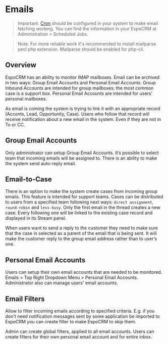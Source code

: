 # Emails

> Important. [Cron](https://github.com/espocrm/documentation/blob/master/administration/server-configuration.md#setup-a-crontab) should be configured in your system to make email fetching working. You can find the information in your EspoCRM at Administration > Scheduled Jobs.

> Note. For more reliable work it's recommended to install mailparse pecl php extension. Mailparse should be enabled for php-cli.

## Overview

EspoCRM has an ability to monitor IMAP mailboxes. Email can be archived in two ways: Group Email Accounts and Personal Email Accounts. Group Inbound Accounts are intended for group mailboxes: the most common case is a support box. Personal Email Accounts are intended for users’ personal mailboxes.

As email is coming the system is trying to link it with an appropriate record (Acconts, Lead, Opportunity, Case). Users who follow that record will receive notification about a new email in the system. Even if they are not in To or CC.

## Group Email Accounts

Only administrator can setup Group Email Accounts. It’s possible to select team that incoming emails will be assigned to. There is an ability to make the system send auto-reply email.

## Email-to-Case

There is an option to make the system create cases from incoming group emails. 
This feature is intended for support teams. 
Cases can be distributed to users from a specified team following next ways: 
`direct assignment`, `round-robin` and `less-busy`. 
Only the first email in the thread creates a new case. 
Every following one will be linked to the existing case record and displayed in its Stream panel.

When users want to send a reply to the customer they need to make sure that the case in selected as a parent of the email that is being sent. It will make the customer reply to the group email address rather than to user’s one.

## Personal Email Accounts

Users can setup their own email accounts that are needed to be monitored. Emails > Top Right Dropdown Menu > Personal Email Accounts. Administrator also can manage users' email accounts.

## Email Filters

Allow to filter incoming emails according to specified criteria. E.g. if you don't need notification messages sent by some application be imported to EspoCRM you can create filter to make EspoCRM to skip them.

Admin can create global filters, applied to all email accounts. Users can create filters for their own personal email account and for entire inbox.
